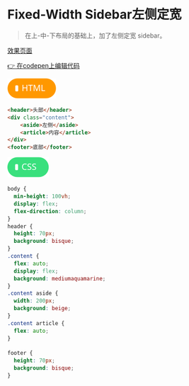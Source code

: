 # <b> Fixed-Width Sidebar左侧定宽</b>

> 在上-中-下布局的基础上，加了左侧定宽 sidebar。

[效果页面](00flex02.html ':include :type=iframe width=100% height=600px')

[:point_right: 在codepen上编辑代码](https://codepen.io/shuangcs/pen/EEMXdp)

![标签](../assets/html.svg)

```html
<header>头部</header> 
<div class="content"> 
    <aside>左侧</aside> 
    <article>内容</article> 
</div> 
<footer>底部</footer>
```

![标签](../assets/css.svg)

```css
body { 
  min-height: 100vh; 
  display: flex; 
  flex-direction: column; 
} 
header {
  height: 70px;
  background: bisque;
}
.content { 
  flex: auto; 
  display: flex; 
  background: mediumaquamarine;
} 
.content aside {
  width: 200px;
  background: beige;
}
.content article { 
  flex: auto; 
}
 
footer {
  height: 70px;
  background: bisque;
}
```